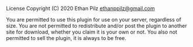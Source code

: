 License
Copyright (C) 2020 Ethan Pilz ethanppilz@gmail.com

You are permitted to use this plugin for use on your server, regardless of size. You are not permitted to redistribute and/or post the plugin to another site for download, whether you claim it is your own or not. You also not permitted to sell the plugin, it is always to be free.